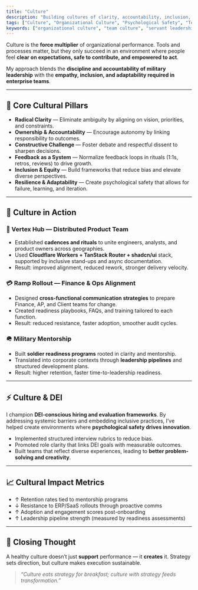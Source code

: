 ```yaml
---
title: "Culture"
description: "Building cultures of clarity, accountability, inclusion, and feedback—blending military precision with enterprise empathy."
tags: ["Culture", "Organizational Culture", "Psychological Safety", "Team Dynamics", "DEI", "Leadership Development"]
keywords: ["organizational culture", "team culture", "servant leadership", "feedback-driven growth", "radical clarity", "psychological safety", "inclusive leadership", "high-performing teams"]
---
```


Culture is the **force multiplier** of organizational performance. Tools and processes matter, but they only succeed in an environment where people feel **clear on expectations, safe to contribute, and empowered to act**.  

My approach blends the **discipline and accountability of military leadership** with the **empathy, inclusion, and adaptability required in enterprise teams**.  

---

## 🧭 Core Cultural Pillars

- **Radical Clarity** — Eliminate ambiguity by aligning on vision, priorities, and constraints.  
- **Ownership & Accountability** — Encourage autonomy by linking responsibility to outcomes.  
- **Constructive Challenge** — Foster debate and respectful dissent to sharpen decisions.  
- **Feedback as a System** — Normalize feedback loops in rituals (1:1s, retros, reviews) to drive growth.  
- **Inclusion & Equity** — Build frameworks that reduce bias and elevate diverse perspectives.  
- **Resilience & Adaptability** — Create psychological safety that allows for failure, learning, and iteration.  

---

## 📂 Culture in Action

### 🎯 Vertex Hub — Distributed Product Team
- Established **cadences and rituals** to unite engineers, analysts, and product owners across geographies.  
- Used **Cloudflare Workers + TanStack Router + shadcn/ui** stack, supported by inclusive stand-ups and async documentation.  
- Result: improved alignment, reduced rework, stronger delivery velocity.  

### 💳 Ramp Rollout — Finance & Ops Alignment
- Designed **cross-functional communication strategies** to prepare Finance, AP, and Client teams for change.  
- Created readiness playbooks, FAQs, and training tailored to each function.  
- Result: reduced resistance, faster adoption, smoother audit cycles.  

### 🪖 Military Mentorship
- Built **soldier readiness programs** rooted in clarity and mentorship.  
- Translated into corporate contexts through **leadership pipelines** and structured development plans.  
- Result: higher retention, faster time-to-leadership readiness.  

---

## ⚡ Culture & DEI

I champion **DEI-conscious hiring and evaluation frameworks**. By addressing systemic barriers and embedding inclusive practices, I’ve helped create environments where **psychological safety drives innovation**.  

- Implemented structured interview rubrics to reduce bias.  
- Promoted role clarity that links DEI goals with measurable outcomes.  
- Built teams that reflect diverse experiences, leading to **better problem-solving and creativity**.  

---

## 📈 Cultural Impact Metrics

- ↑ Retention rates tied to mentorship programs  
- ↓ Resistance to ERP/SaaS rollouts through proactive comms  
- ↑ Adoption and engagement scores post-onboarding  
- ↑ Leadership pipeline strength (measured by readiness assessments)  

---

## 🌟 Closing Thought

A healthy culture doesn’t just **support** performance — it **creates** it. Strategy sets direction, but culture makes execution sustainable.  

> *“Culture eats strategy for breakfast; culture with strategy feeds transformation.”*
